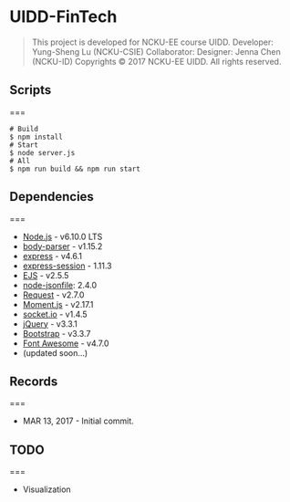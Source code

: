 # UIDD-FinTech

> This project is developed for NCKU-EE course UIDD.
> Developer: Yung-Sheng Lu (NCKU-CSIE)
> Collaborator: 
> Designer: Jenna Chen (NCKU-ID)
> Copyrights &copy; 2017 NCKU-EE UIDD. All rights reserved.

## Scripts
===

```shell
# Build
$ npm install
# Start
$ node server.js
# All
$ npm run build && npm run start
```

## Dependencies
===

* [Node.js](http://nodejs.org/en/) - v6.10.0 LTS
* [body-parser](http://github.com/expressjs/body-parser) - v1.15.2
* [express](http://github.com/expressjs/express) - v4.6.1
* [express-session](http://github.com/expressjs/session) - 1.11.3
* [EJS](http://ejs.co/) - v2.5.5
* [node-jsonfile](http://github.com/jprichardson/node-jsonfile): 2.4.0
* [Request](http://github.com/request/request) - v2.7.0
* [Moment.js](http://momentjs.com/) - v2.17.1
* [socket.io](http://socket.io/) - v1.4.5
* [jQuery](http://jquery.com/) - v3.3.1
* [Bootstrap](http://getbootstrap.com/) - v3.3.7
* [Font Awesome](http://fontawesome.io/) - v4.7.0
* (updated soon...)

## Records
===

* MAR 13, 2017 - Initial commit.

## TODO
===

* Visualization